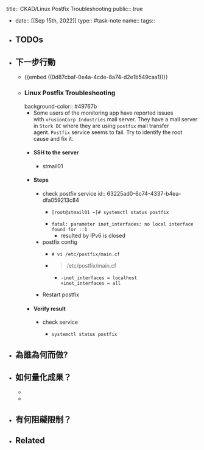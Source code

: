 title:: CKAD/Linux Postfix Troubleshooting
public:: true

- date:: [[Sep 15th, 2022]]
  type:: #task-note
  name::
  tags::
- ## TODOs
- ## 下一步行動
	- {{embed ((0d87cbaf-0e4a-4cde-8a74-d2e1b549caa1))}}
	- ### Linux Postfix Troubleshooting
	  background-color:: #49767b
		- Some users of the monitoring app have reported issues with `xFusionCorp Industries` mail server. They have a mail server in `Stork DC` where they are using `postfix` mail transfer agent. `Postfix` service seems to fail. Try to identify the root cause and fix it.
		- #### SSH to the server
			- stmail01
		- #### Steps
			- check postfix service
			  id:: 63225ad0-6c74-4337-b4ea-dfa059213c84
				- ```
				  [root@stmail01 ~]# systemctl status postfix
				  ```
				- `fatal: parameter inet_interfaces: no local interface found for ::1`
					- resulted by IPv6 is closed
			- postfix config
				- ```
				  # vi /etc/postfix/main.cf
				  ```
				- > /etc/postfix/main.cf
					- ```
					  -inet_interfaces = localhost
					  +inet_interfaces = all
					  ```
			- Restart postfix
		- #### Verify result
			- check service
				- ```
				  systemctl status postfix
				  ```
- ## 為誰為何而做?
- ## 如何量化成果？
	-
	-
- ## 有何阻礙限制？
- ## Related